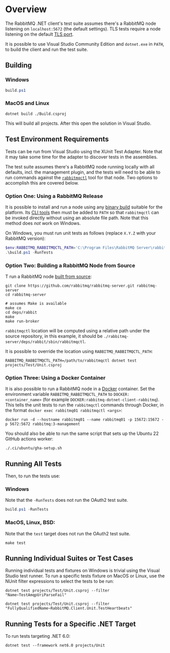 # Overview

The RabbitMQ .NET client's test suite assumes there's a RabbitMQ node listening
on `localhost:5672` (the default settings). TLS tests require a node listening
on the default [TLS port](https://rabbitmq.com/ssl.html).

It is possible to use Visual Studio Community Edition and `dotnet.exe` in
`PATH`, to build the client and run the test suite.


## Building


### Windows

```powershell
build.ps1
```

### MacOS and Linux

```shell
dotnet build ./Build.csproj
```

This will build all projects. After this open the solution in Visual Studio.


## Test Environment Requirements

Tests can be run from Visual Studio using the XUnit Test Adapter.  Note that it
may take some time for the adapter to discover tests in the assemblies.

The test suite assumes there's a RabbitMQ node running locally with all
defaults, incl. the management plugin, and the tests will need to be able to run commands against the
[`rabbitmqctl`](https://www.rabbitmq.com/rabbitmqctl.8.html) tool for that node.
Two options to accomplish this are covered below.


### Option One: Using a RabbitMQ Release

It is possible to install and run a node using any [binary build](https://www.rabbitmq.com/download.html)
suitable for the platform. Its [CLI tools](https://rabbitmq.com/cli.html) then must be added to `PATH` so that `rabbitmqctl` can be
invoked directly without using an absolute file path. Note that this method does *not* work on Windows.

On Windows, you must run unit tests as follows (replace `X.Y.Z` with your RabbitMQ version):

```powershell
$env:RABBITMQ_RABBITMQCTL_PATH='C:\Program Files\RabbitMQ Server\rabbitmq_server-X.Y.Z\sbin\rabbitmqctl.bat'
.\build.ps1 -RunTests
```

### Option Two: Building a RabbitMQ Node from Source

T run a RabbitMQ node [built from source](https://www.rabbitmq.com/build-server.html):

```shell
git clone https://github.com/rabbitmq/rabbitmq-server.git rabbitmq-server
cd rabbitmq-server

# assumes Make is available
make co
cd deps/rabbit
make
make run-broker
```

`rabbitmqctl` location will be computed using a relative path under the source repository,
in this example, it should be `./rabbitmq-server/deps/rabbit/sbin/rabbitmqctl`.

It is possible to override the location using `RABBITMQ_RABBITMQCTL_PATH`:

```
RABBITMQ_RABBITMQCTL_PATH=/path/to/rabbitmqctl dotnet test projects/Test/Unit.csproj
```

### Option Three: Using a Docker Container

It is also possible to run a RabbitMQ node in a
[Docker](https://www.docker.com/) container.  Set the environment variable
`RABBITMQ_RABBITMQCTL_PATH` to `DOCKER:<container_name>` (for example
`DOCKER:rabbitmq-dotnet-client-rabbitmq`). This tells the unit tests to run the `rabbitmqctl`
commands through Docker, in the format `docker exec rabbitmq01 rabbitmqctl
<args>`:

```shell
docker run -d --hostname rabbitmq01 --name rabbitmq01 -p 15672:15672 -p 5672:5672 rabbitmq:3-management
```

You should also be able to run the same script that sets up the Ubuntu 22 GitHub actions worker:

```shell
./.ci/ubuntu/gha-setup.sh
```

## Running All Tests

Then, to run the tests use:


### Windows

Note that the `-RunTests` does not run the OAuth2 test suite.

```powershell
build.ps1 -RunTests
```

### MacOS, Linux, BSD:

Note that the `test` target does not run the OAuth2 test suite.

```shell
make test
```

## Running Individual Suites or Test Cases

Running individual tests and fixtures on Windows is trivial using the Visual Studio test runner.
To run a specific tests fixture on MacOS or Linux, use the NUnit filter expressions to select the tests to be run:

``` shell
dotnet test projects/Test/Unit.csproj --filter "Name~TestAmqpUriParseFail"

dotnet test projects/Test/Unit.csproj --filter "FullyQualifiedName~RabbitMQ.Client.Unit.TestHeartbeats"
```

## Running Tests for a Specific .NET Target

To run tests targeting .NET 6.0:

``` shell
dotnet test --framework net6.0 projects/Unit
```
